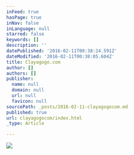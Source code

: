 ```yaml
---
inFeed: true
hasPage: true
inNav: false
inLanguage: null
starred: false
keywords: []
description: ''
datePublished: '2016-02-11T00:38:24.591Z'
dateModified: '2016-02-11T00:38:05.604Z'
title: Clayagogo.com
author: []
authors: []
publisher:
  name: null
  domain: null
  url: null
  favicon: null
sourcePath: _posts/2016-02-11-clayagogocom.md
published: true
url: clayagogocom/index.html
_type: Article

---
```

![](https://the-grid-user-content.s3-us-west-2.amazonaws.com/0aadfc52-ff60-4df5-9db4-4613474aa1e9.JPG)